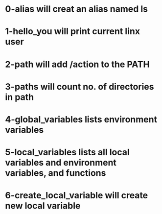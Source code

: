 # 0-alias will creat an alias named ls
# 1-hello_you will print current linx user
# 2-path will add /action to the PATH
# 3-paths will count no. of directories in path
# 4-global_variables lists environment variables
# 5-local_variables lists all local variables and environment variables, and functions
# 6-create_local_variable will create new local variable
